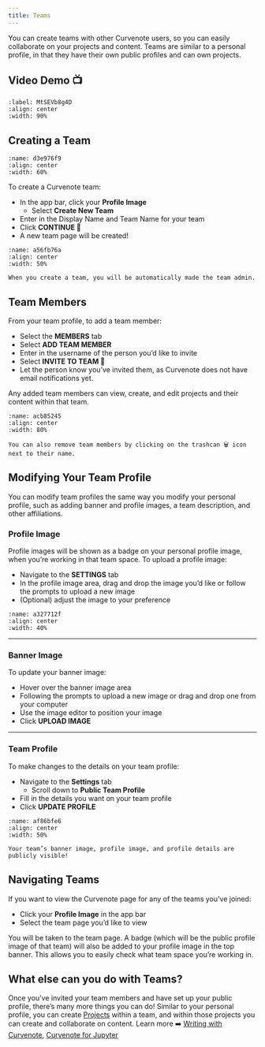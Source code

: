 ```yaml
---
title: Teams
---
```


You can create teams with other Curvenote users, so you can easily collaborate on your projects and content. Teams are similar to a personal profile, in that they have their own public profiles and can own projects.

## Video Demo 📺

```{iframe} https://www.loom.com/embed/270462a83e03405a813fa7fefd2c1a20
:label: MtSEVb8g4D
:align: center
:width: 90%
```

## Creating a Team

```{figure} images/MshxlXndaLsk3WbJ0ZGy-CikNSvrP8ng6ODaTeLHi-v2.mp4
:name: d3e976f9
:align: center
:width: 60%
```

To create a Curvenote team:

- In the app bar, click your **Profile Image**
  - Select **Create New Team**
- Enter in the Display Name and Team Name for your team
- Click **CONTINUE 🚀**
- A new team page will be created!

```{figure} images/MshxlXndaLsk3WbJ0ZGy-lWDGADTb743zXUaNfUsr-v2.png
:name: a56fb76a
:align: center
:width: 50%
```

```{warning}
When you create a team, you will be automatically made the team admin.

```

## Team Members

From your team profile, to add a team member:

- Select the **MEMBERS** tab
- Select **ADD TEAM MEMBER**
- Enter in the username of the person you’d like to invite
- Select **INVITE TO TEAM 🤝**
- Let the person know you’ve invited them, as Curvenote does not have email notifications yet.

Any added team members can view, create, and edit projects and their content within that team.

```{figure} images/MshxlXndaLsk3WbJ0ZGy-iuYTk8ZTIDHMGh8Oa0D8-v2.mp4
:name: acb85245
:align: center
:width: 80%
```

```{warning}
You can also remove team members by clicking on the trashcan 🗑️ icon next to their name.

```

## Modifying Your Team Profile

You can modify team profiles the same way you modify your personal profile, such as adding banner and profile images, a team description, and other affiliations.

### Profile Image

Profile images will be shown as a badge on your personal profile image, when you’re working in that team space. To upload a profile image:

- Navigate to the **SETTINGS** tab
- In the profile image area, drag and drop the image you’d like or follow the prompts to upload a new image
- (Optional) adjust the image to your preference

```{figure} images/MshxlXndaLsk3WbJ0ZGy-WFz7GdbOXwfnKxnmunYq-v2.mp4
:name: a327712f
:align: center
:width: 40%
```

---

### Banner Image

To update your banner image:

- Hover over the banner image area
- Following the prompts to upload a new image or drag and drop one from your computer
- Use the image editor to position your image
- Click **UPLOAD IMAGE**

---

### Team Profile

To make changes to the details on your team profile:

- Navigate to the **Settings** tab
  - Scroll down to **Public Team Profile**
- Fill in the details you want on your team profile
- Click **UPDATE PROFILE**

```{figure} images/MshxlXndaLsk3WbJ0ZGy-E5PqoHssivmu8Pt8Smnj-v2.png
:name: af86bfe6
:align: center
:width: 50%
```

```{warning}
Your team’s banner image, profile image, and profile details are publicly visible!

```

## Navigating Teams

If you want to view the Curvenote page for any of the teams you’ve joined:

- Click your **Profile Image** in the app bar
- Select the team page you’d like to view

You will be taken to the team page. A badge (which will be the public profile image of that team) will also be added to your profile image in the top banner. This allows you to easily check what team space you’re working in.

## What else can you do with Teams?

Once you’ve invited your team members and have set up your public profile, there’s many more things you can do! Similar to your personal profile, you can create [Projects](./curvenote-projects.md) within a team, and within those projects you can create and collaborate on content. Learn more ➡️ [Writing with Curvenote](./editing.md), [Curvenote for Jupyter](./jupyter-overview.md)
